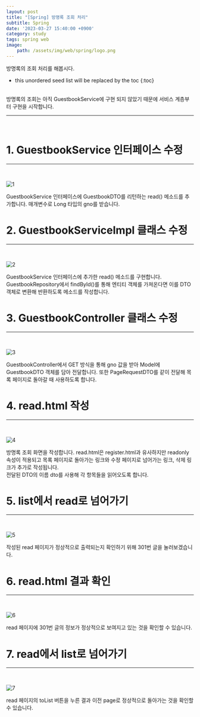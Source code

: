 ```yaml
---
layout: post
title: "[Spring] 방명록 조회 처리"
subtitle: Spring
date: '2023-03-27 15:40:00 +0900'
category: study
tags: spring web
image:
    path: /assets/img/web/spring/logo.png
---
```


방명록의 조회 처리를 해봅시다.

<!--more-->

* this unordered seed list will be replaced by the toc
{:toc}
<br>
방명록의 조회는 아직 GuestbookService에 구현 되지 않았기 때문에 서비스 계층부터 구현을 시작합니다.

---
<br>

# 1. GuestbookService 인터페이스 수정
---
<br>

![1](/assets/img/web/spring/2023-03-27-[Spring]_방명록_조회_처리/1.png)
<br>

GuestbookService 인터페이스에 GuestbookDTO를 리턴하는 read() 메소드를 추가합니다. 매개변수로 Long 타입의 gno를 받습니다.<br>

# 2. GuestbookServiceImpl 클래스 수정
---
<br>

![2](/assets/img/web/spring/2023-03-27-[Spring]_방명록_조회_처리/2.png)
<br>

GuestbookService 인터페이스에 추가한 read() 메소드를 구현합니다.<br>
GuestbookRepository에서 findById()를 통해 엔티티 객체를 가져온다면 이를 DTO 객체로 변환해 반환하도록 메소드를 작성합니다.<br>

# 3. GuestbookController 클래스 수정
---
<br>

![3](/assets/img/web/spring/2023-03-27-[Spring]_방명록_조회_처리/3.png)
<br>

GuestbookController에서 GET 방식을 통해 gno 값을 받아 Model에 GuestbookDTO 객체를 담아 전달합니다. 또한 PageRequestDTO를 같이 전달해 목록 페이지로 돌아갈 때 사용하도록 합니다.<br>



# 4. read.html 작성
---
<br>

![4](/assets/img/web/spring/2023-03-27-[Spring]_방명록_조회_처리/4.png)
<br>

방명록 조회 화면을 작성합니다. read.html은 register.html과 유사하지만 readonly 속성이 적용되고 목록 페이지로 돌아가는 링크와 수정 페이지로 넘어가는 링크, 삭제 링크가 추가로 작성됩니다.<br>
전달된 DTO의 이름 dto를 사용해 각 항목들을 읽어오도록 합니다.<br>

# 5. list에서 read로 넘어가기
---
<br>

![5](/assets/img/web/spring/2023-03-27-[Spring]_방명록_조회_처리/5.png)
<br>

작성된 read 페이지가 정상적으로 출력되는지 확인하기 위해 301번 글을 눌러보겠습니다.<br>

# 6. read.html 결과 확인
---
<br>

![6](/assets/img/web/spring/2023-03-27-[Spring]_방명록_조회_처리/6.png)
<br>

read 페이지에 301번 글의 정보가 정상적으로 보여지고 있는 것을 확인할 수 있습니다.<br>

# 7. read에서 list로 넘어가기
---
<br>

![7](/assets/img/web/spring/2023-03-27-[Spring]_방명록_조회_처리/7.png)
<br>

read 페이지의 toList 버튼을 누른 결과 이전 page로 정상적으로 돌아가는 것을 확인할 수 있습니다.<br>
